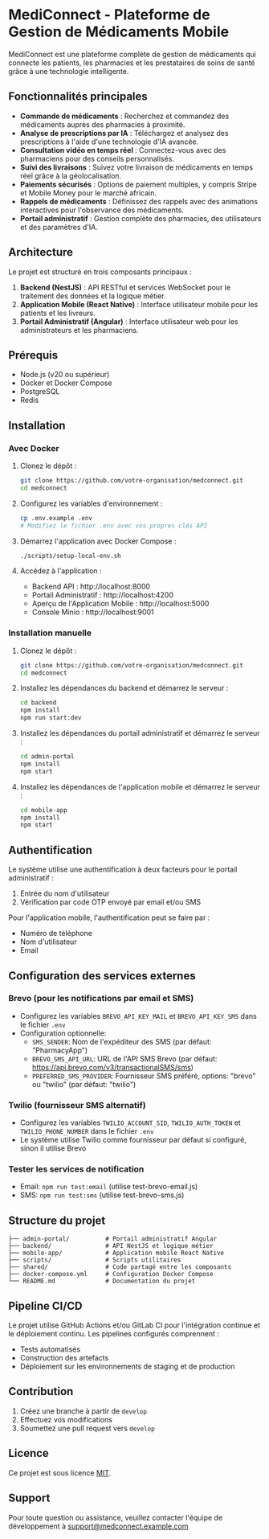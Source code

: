 # MediConnect - Plateforme de Gestion de Médicaments Mobile

MediConnect est une plateforme complète de gestion de médicaments qui connecte les patients, les pharmacies et les prestataires de soins de santé grâce à une technologie intelligente.

## Fonctionnalités principales

- **Commande de médicaments** : Recherchez et commandez des médicaments auprès des pharmacies à proximité.
- **Analyse de prescriptions par IA** : Téléchargez et analysez des prescriptions à l'aide d'une technologie d'IA avancée.
- **Consultation vidéo en temps réel** : Connectez-vous avec des pharmaciens pour des conseils personnalisés.
- **Suivi des livraisons** : Suivez votre livraison de médicaments en temps réel grâce à la géolocalisation.
- **Paiements sécurisés** : Options de paiement multiples, y compris Stripe et Mobile Money pour le marché africain.
- **Rappels de médicaments** : Définissez des rappels avec des animations interactives pour l'observance des médicaments.
- **Portail administratif** : Gestion complète des pharmacies, des utilisateurs et des paramètres d'IA.

## Architecture

Le projet est structuré en trois composants principaux :

1. **Backend (NestJS)** : API RESTful et services WebSocket pour le traitement des données et la logique métier.
2. **Application Mobile (React Native)** : Interface utilisateur mobile pour les patients et les livreurs.
3. **Portail Administratif (Angular)** : Interface utilisateur web pour les administrateurs et les pharmaciens.

## Prérequis

- Node.js (v20 ou supérieur)
- Docker et Docker Compose
- PostgreSQL
- Redis

## Installation

### Avec Docker

1. Clonez le dépôt :
   ```bash
   git clone https://github.com/votre-organisation/medconnect.git
   cd medconnect
   ```

2. Configurez les variables d'environnement :
   ```bash
   cp .env.example .env
   # Modifiez le fichier .env avec vos propres clés API
   ```

3. Démarrez l'application avec Docker Compose :
   ```bash
   ./scripts/setup-local-env.sh
   ```

4. Accédez à l'application :
   - Backend API : http://localhost:8000
   - Portail Administratif : http://localhost:4200
   - Aperçu de l'Application Mobile : http://localhost:5000
   - Console Minio : http://localhost:9001

### Installation manuelle

1. Clonez le dépôt :
   ```bash
   git clone https://github.com/votre-organisation/medconnect.git
   cd medconnect
   ```

2. Installez les dépendances du backend et démarrez le serveur :
   ```bash
   cd backend
   npm install
   npm run start:dev
   ```

3. Installez les dépendances du portail administratif et démarrez le serveur :
   ```bash
   cd admin-portal
   npm install
   npm start
   ```

4. Installez les dépendances de l'application mobile et démarrez le serveur :
   ```bash
   cd mobile-app
   npm install
   npm start
   ```

## Authentification

Le système utilise une authentification à deux facteurs pour le portail administratif :
1. Entrée du nom d'utilisateur
2. Vérification par code OTP envoyé par email et/ou SMS

Pour l'application mobile, l'authentification peut se faire par :
- Numéro de téléphone
- Nom d'utilisateur
- Email

## Configuration des services externes

### Brevo (pour les notifications par email et SMS)
- Configurez les variables `BREVO_API_KEY_MAIL` et `BREVO_API_KEY_SMS` dans le fichier `.env`
- Configuration optionnelle:
  - `SMS_SENDER`: Nom de l'expéditeur des SMS (par défaut: "PharmacyApp")
  - `BREVO_SMS_API_URL`: URL de l'API SMS Brevo (par défaut: https://api.brevo.com/v3/transactionalSMS/sms)
  - `PREFERRED_SMS_PROVIDER`: Fournisseur SMS préféré, options: "brevo" ou "twilio" (par défaut: "twilio")

### Twilio (fournisseur SMS alternatif)
- Configurez les variables `TWILIO_ACCOUNT_SID`, `TWILIO_AUTH_TOKEN` et `TWILIO_PHONE_NUMBER` dans le fichier `.env`
- Le système utilise Twilio comme fournisseur par défaut si configuré, sinon il utilise Brevo

### Tester les services de notification
- Email: `npm run test:email` (utilise test-brevo-email.js)
- SMS: `npm run test:sms` (utilise test-brevo-sms.js)

## Structure du projet

```
├── admin-portal/          # Portail administratif Angular
├── backend/               # API NestJS et logique métier
├── mobile-app/            # Application mobile React Native
├── scripts/               # Scripts utilitaires
├── shared/                # Code partagé entre les composants
├── docker-compose.yml     # Configuration Docker Compose
└── README.md              # Documentation du projet
```

## Pipeline CI/CD

Le projet utilise GitHub Actions et/ou GitLab CI pour l'intégration continue et le déploiement continu. Les pipelines configurés comprennent :
- Tests automatisés
- Construction des artefacts
- Déploiement sur les environnements de staging et de production

## Contribution

1. Créez une branche à partir de `develop`
2. Effectuez vos modifications
3. Soumettez une pull request vers `develop`

## Licence

Ce projet est sous licence [MIT](LICENSE).

## Support

Pour toute question ou assistance, veuillez contacter l'équipe de développement à support@medconnect.example.com